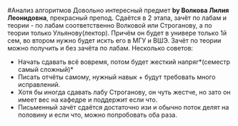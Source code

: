 #Анализ алгоритмов
Довольно интересный предмет **by Волкова Лилия Леонидовна**, прекрасный препод. Сдаётся в 2 этапа, зачёт по лабам и теории - по лабам 
соответственно Волковой или Строганову, а по теории только Ульянову(лектор). Причём он будет в универе только 1й сем, во втором нужно 
будет искть его в МГУ и ВШЭ. Зачёт по теории можно получить и без зачёта по лабам. 
Несколько советов:
* Начать сдавать всё вовремя, потом будет жесткий напряг*(семестр самый сложный)*
* Писать отчёты самому, нужный навык + будут требовать много исправлений.
* Хотя бы иногда сдавать лабу Строганову, он чуть жестче, но зато он имеет вес на кафедре и поддержит если что.
* Письменный зачёт сдаётся достаточно изи и обычно поток делят на половину и если что, можно попробовать оба раза.
